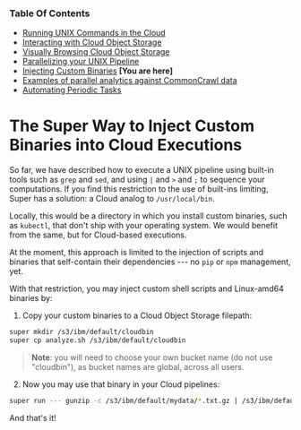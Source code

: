 ### Table Of Contents

- [Running UNIX Commands in the Cloud](./README.md#readme)
- [Interacting with Cloud Object Storage](./super-cos.md#readme)
- [Visually Browsing Cloud Object Storage](./super-browse.md#readme)
- [Parallelizing your UNIX Pipeline](./super-parallelism.md#readme)
- [Injecting Custom Binaries](./super-cloudbin.md#readme) **[You are here]**
- [Examples of parallel analytics against CommonCrawl data](../blogs/2-Super-Examples/README.md#readme)
- [Automating Periodic Tasks](./super-every.md)

# The Super Way to Inject Custom Binaries into Cloud Executions

So far, we have described how to execute a UNIX pipeline using
built-in tools such as `grep` and `sed`, and using `|` and `>` and `;`
to sequence your computations. If you find this restriction to the use
of built-ins limiting, Super has a solution: a Cloud analog to
`/usr/local/bin`.

Locally, this would be a directory in which you install custom
binaries, such as `kubectl`, that don't ship with your operating
system. We would benefit from the same, but for Cloud-based
executions.

At the moment, this approach is limited to the injection of scripts
and binaries that self-contain their dependencies --- no `pip` or
`npm` management, yet.

With that restriction, you may inject custom shell scripts and
Linux-amd64 binaries by:

1. Copy your custom binaries to a Cloud Object Storage filepath:

```sh
super mkdir /s3/ibm/default/cloudbin
super cp analyze.sh /s3/ibm/default/cloudbin
```

> **Note**: you will need to choose your own bucket name (do not use
> "cloudbin"), as bucket names are global, across all users.

2. Now you may use that binary in your Cloud pipelines:

```sh
super run --- gunzip -c /s3/ibm/default/mydata/*.txt.gz | /s3/ibm/default/cloudbin/analyze.sh
```

And that's it!

